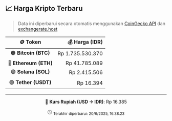 

<!-- HARGA_KRIPTO -->
## 📈 Harga Kripto Terbaru

> Data ini diperbarui secara otomatis menggunakan [CoinGecko API](https://www.coingecko.com/) dan [exchangerate.host](https://exchangerate.host/)

<div align="center">

| 🪙 Token | 💰 Harga (IDR) |
|:------:|---------------:|
| 🟠 **Bitcoin (BTC)**   | Rp 1.735.530.370 |
| 🔵 **Ethereum (ETH)**  | Rp 41.785.089 |
| 🟣 **Solana (SOL)**    | Rp 2.415.506 |
| 🟢 **Tether (USDT)**   | Rp 16.394 |

---

💱 **Kurs Rupiah (USD → IDR)**: Rp 16.385

🕒 <sub>Terakhir diperbarui: 20/6/2025, 16.38.23</sub>

</div>
<!-- /HARGA_KRIPTO -->